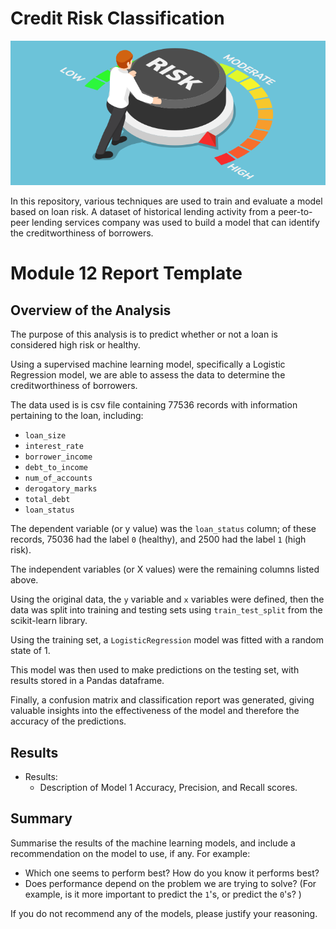 # Credit Risk Classification

![Risk](/Credit_Risk/Resources/image.png?raw=true "Risk")

In this repository, various techniques are used to train and evaluate a model based on loan risk. A dataset of historical lending activity from a peer-to-peer lending services company was used to build a model that can identify the creditworthiness of borrowers.

# Module 12 Report Template

## Overview of the Analysis

The purpose of this analysis is to predict whether or not a loan is considered high risk or healthy.

Using a supervised machine learning model, specifically a Logistic Regression model, we are able to assess the data to determine the creditworthiness of borrowers.

The data used is is csv file containing 77536 records with information pertaining to the loan, including:
- `loan_size`
- `interest_rate`
- `borrower_income`
- `debt_to_income`
- `num_of_accounts`
- `derogatory_marks`
- `total_debt`
- `loan_status`

The dependent variable (or y value) was the `loan_status` column; of these records, 75036 had the label `0` (healthy), and 2500 had the label `1` (high risk).

The independent variables (or X values) were the remaining columns listed above.

Using the original data, the `y` variable and `x` variables were defined, then the data was split into training and testing sets using `train_test_split` from the scikit-learn library.

Using the training set, a `LogisticRegression` model was fitted with a random state of 1.

This model was then used to make predictions on the testing set, with results stored in a Pandas dataframe.

Finally, a confusion matrix and classification report was generated, giving valuable insights into the effectiveness of the model and therefore the accuracy of the predictions.


## Results



* Results:
  * Description of Model 1 Accuracy, Precision, and Recall scores.


## Summary

Summarise the results of the machine learning models, and include a recommendation on the model to use, if any. For example:
* Which one seems to perform best? How do you know it performs best?
* Does performance depend on the problem we are trying to solve? (For example, is it more important to predict the `1`'s, or predict the `0`'s? )

If you do not recommend any of the models, please justify your reasoning.